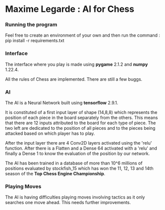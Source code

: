 
# Maxime Legarde : AI for Chess

### Running the program

Feel free to create an environment of your own and then run the command : pip install -r requirements.txt

### Interface

The interface where you play is made using **pygame** 2.1.2 and **numpy** 1.22.4.

All the rules of Chess are implemented. There are still a few buggs.

### AI

The AI is a Neural Network built using **tensorflow** 2.9.1. 

It is constituted of a first input layer of shape (14,8,8) which represents the position of each piece in the board separately from the others.
This means that there are 12 inputs attributed to the board for each type of piece. The two left are dedicated to the position of all pieces and to the pieces being attacked based on which player has to play.

After the input layer there are 4 Conv2D layers activated using the 'relu' function. After there is a Flatten and a Dense 64 activated with a 'relu' and finally a Dense 1 to know the evaluation of the position by our network.

The AI has been trained in a database of more than 10^6 millions of positions evaluated by stockfish_15 which has won the 11, 12, 13 and 14th season of the **Top Chess Engine Championship**.

### Playing Moves

The AI is having difficulties playing moves involving tactics as it only searches one move ahead. This needs further improvements.
